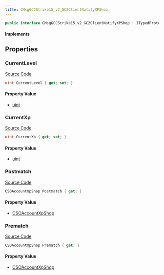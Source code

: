 ```yaml
---
title: CMsgGCCStrike15_v2_GC2ClientNotifyXPShop
---
```


```csharp
public interface CMsgGCCStrike15_v2_GC2ClientNotifyXPShop : ITypedProtobuf<CMsgGCCStrike15_v2_GC2ClientNotifyXPShop>, INativeHandle
```

#### Implements

## Properties

### CurrentLevel

[Source Code](https://github.com/swiftly-solution/swiftlys2/blob/beta/managed/src/SwiftlyS2.Generated/Protobufs/Interfaces/CMsgGCCStrike15_v2_GC2ClientNotifyXPShop.cs#L22)

```csharp
uint CurrentLevel { get; set; }
```

#### Property Value

- [uint](https://learn.microsoft.com/dotnet/api/system.uint32)

### CurrentXp

[Source Code](https://github.com/swiftly-solution/swiftlys2/blob/beta/managed/src/SwiftlyS2.Generated/Protobufs/Interfaces/CMsgGCCStrike15_v2_GC2ClientNotifyXPShop.cs#L19)

```csharp
uint CurrentXp { get; set; }
```

#### Property Value

- [uint](https://learn.microsoft.com/dotnet/api/system.uint32)

### Postmatch

[Source Code](https://github.com/swiftly-solution/swiftlys2/blob/beta/managed/src/SwiftlyS2.Generated/Protobufs/Interfaces/CMsgGCCStrike15_v2_GC2ClientNotifyXPShop.cs#L16)

```csharp
CSOAccountXpShop Postmatch { get; }
```

#### Property Value

- [CSOAccountXpShop](/docs/api/shared/protobufdefinitions/csoaccountxpshop)

### Prematch

[Source Code](https://github.com/swiftly-solution/swiftlys2/blob/beta/managed/src/SwiftlyS2.Generated/Protobufs/Interfaces/CMsgGCCStrike15_v2_GC2ClientNotifyXPShop.cs#L13)

```csharp
CSOAccountXpShop Prematch { get; }
```

#### Property Value

- [CSOAccountXpShop](/docs/api/shared/protobufdefinitions/csoaccountxpshop)

